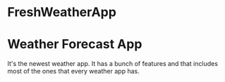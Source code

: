 # FreshWeatherApp
# Weather Forecast App

It's the newest weather app. It has a bunch of features and that includes most of the ones that every weather app has.
